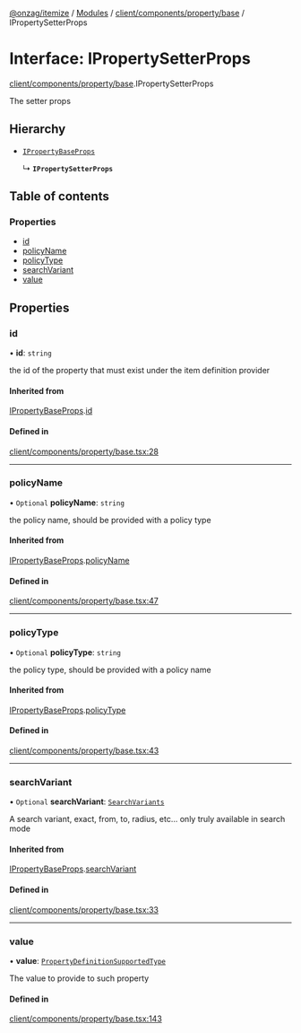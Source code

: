 [@onzag/itemize](../README.md) / [Modules](../modules.md) / [client/components/property/base](../modules/client_components_property_base.md) / IPropertySetterProps

# Interface: IPropertySetterProps

[client/components/property/base](../modules/client_components_property_base.md).IPropertySetterProps

The setter props

## Hierarchy

- [`IPropertyBaseProps`](client_components_property_base.IPropertyBaseProps.md)

  ↳ **`IPropertySetterProps`**

## Table of contents

### Properties

- [id](client_components_property_base.IPropertySetterProps.md#id)
- [policyName](client_components_property_base.IPropertySetterProps.md#policyname)
- [policyType](client_components_property_base.IPropertySetterProps.md#policytype)
- [searchVariant](client_components_property_base.IPropertySetterProps.md#searchvariant)
- [value](client_components_property_base.IPropertySetterProps.md#value)

## Properties

### id

• **id**: `string`

the id of the property that must exist under the item definition
provider

#### Inherited from

[IPropertyBaseProps](client_components_property_base.IPropertyBaseProps.md).[id](client_components_property_base.IPropertyBaseProps.md#id)

#### Defined in

[client/components/property/base.tsx:28](https://github.com/onzag/itemize/blob/5c2808d3/client/components/property/base.tsx#L28)

___

### policyName

• `Optional` **policyName**: `string`

the policy name, should be provided with a policy type

#### Inherited from

[IPropertyBaseProps](client_components_property_base.IPropertyBaseProps.md).[policyName](client_components_property_base.IPropertyBaseProps.md#policyname)

#### Defined in

[client/components/property/base.tsx:47](https://github.com/onzag/itemize/blob/5c2808d3/client/components/property/base.tsx#L47)

___

### policyType

• `Optional` **policyType**: `string`

the policy type, should be provided with a policy name

#### Inherited from

[IPropertyBaseProps](client_components_property_base.IPropertyBaseProps.md).[policyType](client_components_property_base.IPropertyBaseProps.md#policytype)

#### Defined in

[client/components/property/base.tsx:43](https://github.com/onzag/itemize/blob/5c2808d3/client/components/property/base.tsx#L43)

___

### searchVariant

• `Optional` **searchVariant**: [`SearchVariants`](../modules/constants.md#searchvariants)

A search variant, exact, from, to, radius, etc...
only truly available in search mode

#### Inherited from

[IPropertyBaseProps](client_components_property_base.IPropertyBaseProps.md).[searchVariant](client_components_property_base.IPropertyBaseProps.md#searchvariant)

#### Defined in

[client/components/property/base.tsx:33](https://github.com/onzag/itemize/blob/5c2808d3/client/components/property/base.tsx#L33)

___

### value

• **value**: [`PropertyDefinitionSupportedType`](../modules/base_Root_Module_ItemDefinition_PropertyDefinition_types.md#propertydefinitionsupportedtype)

The value to provide to such property

#### Defined in

[client/components/property/base.tsx:143](https://github.com/onzag/itemize/blob/5c2808d3/client/components/property/base.tsx#L143)
